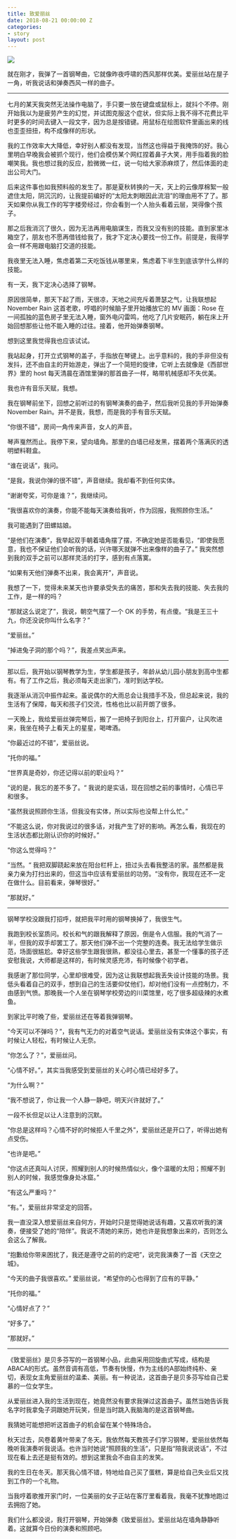 ```yaml
---
title: 致爱丽丝
date: 2018-08-21 00:00:00 Z
categories:
- story
layout: post
---
```


![](https://general-1258275882.cos.ap-chengdu.myqcloud.com/alice.jpg)

就在刚才，我弹了一首钢琴曲，它就像昨夜呼啸的西风那样优美。爱丽丝站在屋子一角，听我说话和弹奏西风一样的曲子。

---


七月的某天我突然无法操作电脑了，手只要一放在键盘或鼠标上，就抖个不停。刚开始我以为是疲劳产生的幻觉，并试图克服这个症状，但实际上我不得不花费比平时更多的时间去键入一段文字，因为总是按错键。用鼠标在绘图软件里画出来的线也歪歪扭扭，构不成像样的形状。



我的工作效率大大降低，幸好别人都没有发现，当然这也得益于我掩饰的好。我心里明白早晚我会被抓个现行，他们会模仿某个网红捏着鼻子大笑，用手指着我的脸嘲笑我。我也想过我的反应，脸微微一红，说一句给大家添麻烦了，然后体面的走出公司大门。



后来这件事也如我预料般的发生了。那是夏秋转换的一天，天上的云像厚棉絮一般遮住太阳，阴沉沉的，让我提前编好的“太阳太刺眼因此流泪”的理由用不了了。那天如果你从我工作的写字楼旁经过，你会看到一个人抬头看着云层，哭得像个孩子。



那之后我消沉了很久，因为无法再用电脑谋生，而我又没有别的技能。直到家里冰箱空了，朋友也不愿再借钱给我了，我才下定决心要找一份工作。前提是，我得学会一样不用跟电脑打交道的技能。



我夜里无法入睡，焦虑着第二天吃饭钱从哪里来，焦虑着下半生到底该学什么样的技能。



有一天，我下定决心选择了钢琴。



原因很简单，那天下起了雨，天很凉，天地之间充斥着萧瑟之气，让我联想起 November Rain 这首老歌，哼唱的时候脑子里开始播放它的 MV 画面：Rose 在一间孤独的蓝色房子里无法入睡，窗外电闪雷鸣，他吃了几片安眠药，躺在床上开始回想那些让他不能入睡的过往。接着，他开始弹奏钢琴。



想到这里我觉得我也应该试试。



我站起身，打开立式钢琴的盖子，手指放在琴键上。出乎意料的，我的手非但没有发抖，还不由自主的开始游走，弹出了一个简短的旋律，它听上去就像是《西部世界》里的 host 每天清晨在酒馆里弹的那首曲子一样，略带机械感却不失优美。



我也许有音乐天赋，我想。



我在钢琴前坐下，回想之前听过的有钢琴演奏的曲子，然后我听见我的手开始弹奏 November Rain。并不是我，我想，而是我的手有音乐天赋。



“你很不错”，房间一角传来声音，女人的声音。



琴声戛然而止。我停下来，望向墙角。那里的白墙已经发黑，摆着两个落满灰的透明塑料鞋盒。



“谁在说话”，我问。



“是我，我说你弹的很不错”，声音继续。我却看不到任何实体。



“谢谢夸奖，可你是谁？”，我继续问。



“我很喜欢你的演奏，你能不能每天演奏给我听，作为回报，我照顾你生活。”



我可能遇到了田螺姑娘。



“是他们在演奏”，我举起双手朝着墙角摆了摆，不确定她是否能看见，“即使我愿意，我也不保证他们会听我的话，兴许哪天就弹不出来像样的曲子了。” 我突然想到我的双手之前可以那样灵活的打字，感到有点落寞。



“如果有天他们弹奏不出来，我会离开”，声音说。



我想了一下，觉得未来某天也许要承受失去的痛苦，那和失去我的技能、失去我的工作，是一样的吗？



“那就这么说定了”，我说，朝空气摆了一个 OK 的手势，有点傻。“我是王三十九，你还没说你叫什么名字？”



“爱丽丝。”



“掉进兔子洞的那个吗？”，我差点笑出声来。

---

那以后，我开始以钢琴教学为生，学生都是孩子，年龄从幼儿园小朋友到高中生都有。有了工作之后，我必须每天走出家门，准时到达学校。



我逐渐从消沉中振作起来。虽说偶尔的大雨总会让我措手不及，但总起来说，我的生活有了保障，每天和孩子们交流，性格也比以前开朗了很多。



一天晚上，我给爱丽丝弹完琴后，搬了一把椅子到阳台上，打开窗户，让风吹进来，我坐在椅子上看天上的星星，喝啤酒。



“你最近过的不错”，爱丽丝说。



“托你的福。”



“世界真是奇妙，你还记得以前的职业吗？”



“说的是，我忘的差不多了。“ 我说的是实话，现在回想之前的事情时，心情已平和很多。



“虽然我说照顾你生活，但我没有实体，所以实际也没帮上什么忙。”



“不能这么说，你对我说过的很多话，对我产生了好的影响。再怎么看，我现在的生活状态都比刚认识你的时候好。”



“你这么觉得吗？”



”当然。“ 我把双脚跷起来放在阳台栏杆上，扭过头去看我整洁的家。虽然都是我亲力亲为打扫出来的，但这当中应该有爱丽丝的功劳。“没有你，我现在还不一定在做什么。目前看来，弹琴很好。”



“那就好。”

---

钢琴学校没跟我打招呼，就把我平时用的钢琴换掉了，我很生气。



我跑到校长室质问。校长和气的跟我解释了原因，倒是令人信服。我的气消了一半，但我的双手却罢工了。那天他们弹不出一个完整的连奏。我无法给学生做示范，场面很尴尬。幸好这些学生跟我很熟，都没往心里去，甚至一个懂事的孩子还安慰我说，大师都是这样的，有时候灵感充沛，有时候像个初学者。



我感谢了那位同学，心里却很难受，因为这让我联想起我丢失设计技能的场景。我低头看着自己的双手，想到自己的生活要仰仗他们，却对他们没有一点控制力，不由感到气愤。那晚我一个人坐在钢琴学校旁边的川菜馆里，吃了很多超级辣的水煮鱼。



到家比平时晚了些，爱丽丝还在等着我弹钢琴。



“今天可以不弹吗？”，我有气无力的对着空气说话。爱丽丝没有实体这个事实，有时候让人轻松，有时候让人无奈。



“你怎么了？”，爱丽丝问。



“心情不好。”，其实当我感受到爱丽丝的关心时心情已经好多了。



“为什么啊？”



“我不想说了，你让我一个人静一静吧，明天兴许就好了。”



一段不长但足以让人注意到的沉默。



“你总是这样吗？心情不好的时候拒人千里之外”，爱丽丝还是开口了，听得出她有点受伤。



“也许是吧。”



“你这点还真叫人讨厌，照耀到别人的时候热情似火，像个温暖的太阳；照耀不到别人的时候，我感觉像身处冰窟。”



“有这么严重吗？”



“有。”，爱丽丝非常坚定的回答。



我一直没深入想爱丽丝来自何方，开始时只是觉得她说话有趣，又喜欢听我的演奏，便接受了她的“陪伴”。我说不清她的来历，她也许是我想象出来的，否则怎么会这么了解我。



“抱歉给你带来困扰了，我还是遵守之前的约定吧”，说完我演奏了一首《天空之城》。



“今天的曲子我很喜欢。” 爱丽丝说，“希望你的心也得到了应有的平静。”



“托你的福。”





“心情好点了？”



“好多了。”



“那就好。”



----



《致爱丽丝》是贝多芬写的一首钢琴小品，此曲采用回旋曲式写成，结构是ABACA的形式。虽然音调有高低，节奏有快慢，作为主线的A部始终纯朴、亲切，表现女主角爱丽丝的温柔、美丽。有一种说法，这首曲子是贝多芬写给自己爱慕的一位女学生。



从爱丽丝进入我的生活到现在，她竟然没有要求我弹过这首曲子。虽然当她告诉我名字时我拿兔子洞跟她开玩笑，但是当时跳入我脑海的是这首钢琴曲。



我猜她可能想把听这首曲子的机会留在某个特殊场合。



秋天过去，风卷着黄叶带来了冬天。我依然每天教孩子们学习钢琴，爱丽丝依然每晚听我演奏听我说话。也许当时她说“照顾我的生活”，只是指“陪我说说话”，不过现在看上去还是挺有效的。想到这里我会不由自主的发笑。



我的生日在冬天。那天我心情不错，特地给自己买了蛋糕，算是给自己失业后又找到工作的一个礼物。



当我哼着歌推开家门时，一位美丽的女子正站在客厅里看着我，我毫不犹豫地跑过去拥抱了她。



我们什么都没说，我打开钢琴，开始弹奏《致爱丽丝》。爱丽丝站在墙角静静听着。这就算今日份的演奏和照顾吧。

